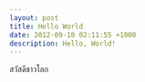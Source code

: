 ```yaml
---
layout: post
title: Hello World
date: 2012-09-10 02:11:55 +1000
description: Hello, World!
---
```


สวัสดีชาวโลก